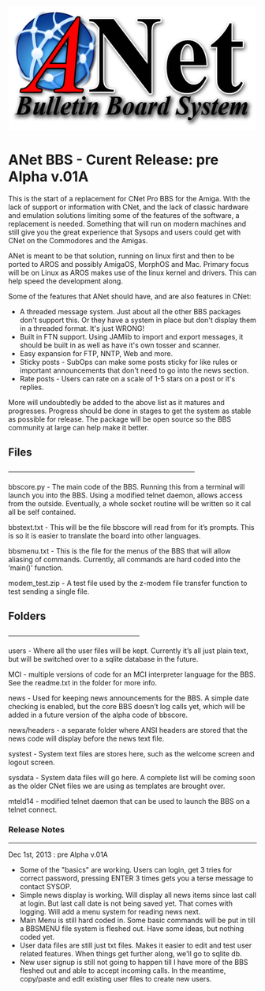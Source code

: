 ![](anet_logo.png)
# ANet BBS - Curent Release: pre Alpha v.01A

This is the start of a replacement for CNet Pro BBS for the Amiga. With the lack of support or information with CNet, and the lack of classic hardware and emulation solutions limiting some of the features of the software, a replacement is needed. Something that will run on modern machines and still give you the great experience that Sysops and users could get with CNet on the Commodores and the Amigas. 

ANet is meant to be that solution, running on linux first and then to be ported to AROS and possibly AmigaOS, MorphOS and Mac. Primary focus will be on Linux as AROS makes use of the linux kernel and drivers. This can help speed the development along. 

Some of the features that ANet should have, and are also features in CNet:


   * A threaded message system. Just about all the other BBS packages don't support this. Or they have a system in place but don't display them in a threaded format. It's just WRONG!
   * Built in FTN support. Using JAMlib to import and export messages, it should be built in as well as have it's own tosser and scanner. 
   * Easy expansion for FTP, NNTP, Web and more. 
   * Sticky posts - SubOps can make some posts sticky for like rules or important announcements that don't need to go into the news section.
   * Rate posts - Users can rate on a scale of 1-5 stars on a post or it's replies. 

More will undoubtedly be added to the above list as it matures and progresses. Progress should be done in stages to get the system as stable as possible for release. The package will be open source so the BBS community at large can help make it better. 


## Files
———————————————————————————

bbscore.py - The main code of the BBS. Running this from a terminal will launch you into the BBS. Using a modified telnet daemon, allows access from the outside. Eventually, a whole socket routine will be written so it cal all be self contained. 

bbstext.txt - This will be the file bbscore will read from for it’s prompts. This is so it is easier to translate the board into other languages. 

bbsmenu.txt - This is the file for the menus of the BBS that will allow aliasing of commands. Currently, all commands are hard coded into the ‘main()’ function. 

modem_test.zip - A test file used by the z-modem file transfer function to test sending a single file. 

## Folders
———————————————————

users - Where all the user files will be kept. Currently it’s all just plain text, but will be switched over to a sqlite database in the future. 

MCI - multiple versions of code for an MCI interpreter language for the BBS. See the readme.txt in the folder for more info. 

news - Used for keeping news announcements for the BBS. A simple date checking is enabled, but the core BBS doesn’t log calls yet, which will be added in a future version of the alpha code of bbscore. 

news/headers - a separate folder where ANSI headers are stored that the news code will display before the news text file. 

systest - System text files are stores here, such as the welcome screen and logout screen. 

sysdata - System data files will go here. A complete list will be coming soon as the older CNet files we are using as templates are brought over. 

mteld14 - modified telnet daemon that can be used to launch the BBS on a telnet connect. 


### Release Notes
------------------------------------
Dec 1st, 2013 : pre Alpha v.01A
- Some of the "basics" are working. Users can login, get 3 tries for correct password, pressing ENTER 3 times gets you a terse message to contact SYSOP.
- Simple news display is working. Will display all news items since last call at login. But last call date is not being saved yet. That comes with logging. Will add a menu system for reading news next.
- Main Menu is still hard coded in. Some basic commands will be put in till a BBSMENU file system is fleshed out. Have some ideas, but nothing coded yet.
- User data files are still just txt files. Makes it easier to edit and test user related features. When things get further along, we'll go to sqlite db.
- New user signup is still not going to happen till I have more of the BBS fleshed out and able to accept incoming calls. In the meantime, copy/paste and edit existing user files to create new users. 
	
